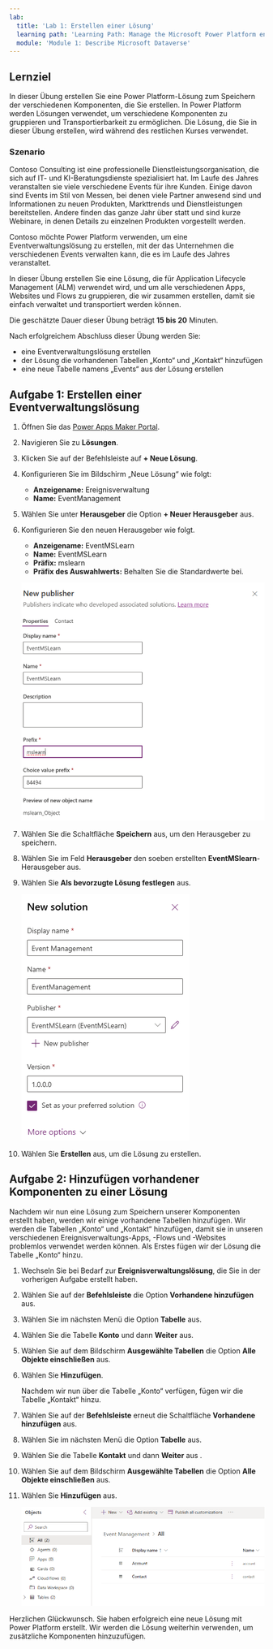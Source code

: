 ```yaml
---
lab:
  title: 'Lab 1: Erstellen einer Lösung'
  learning path: 'Learning Path: Manage the Microsoft Power Platform environment'
  module: 'Module 1: Describe Microsoft Dataverse'
---
```


## Lernziel

In dieser Übung erstellen Sie eine Power Platform-Lösung zum Speichern der verschiedenen Komponenten, die Sie erstellen. In Power Platform werden Lösungen verwendet, um verschiedene Komponenten zu gruppieren und Transportierbarkeit zu ermöglichen. Die Lösung, die Sie in dieser Übung erstellen, wird während des restlichen Kurses verwendet.

### Szenario

Contoso Consulting ist eine professionelle Dienstleistungsorganisation, die sich auf IT- und KI-Beratungsdienste spezialisiert hat. Im Laufe des Jahres veranstalten sie viele verschiedene Events für ihre Kunden. Einige davon sind Events im Stil von Messen, bei denen viele Partner anwesend sind und Informationen zu neuen Produkten, Markttrends und Dienstleistungen bereitstellen. Andere finden das ganze Jahr über statt und sind kurze Webinare, in denen Details zu einzelnen Produkten vorgestellt werden.

Contoso möchte Power Platform verwenden, um eine Eventverwaltungslösung zu erstellen, mit der das Unternehmen die verschiedenen Events verwalten kann, die es im Laufe des Jahres veranstaltet.

In dieser Übung erstellen Sie eine Lösung, die für Application Lifecycle Management (ALM) verwendet wird, und um alle verschiedenen Apps, Websites und Flows zu gruppieren, die wir zusammen erstellen, damit sie einfach verwaltet und transportiert werden können.

Die geschätzte Dauer dieser Übung beträgt **15 bis 20** Minuten.

Nach erfolgreichem Abschluss dieser Übung werden Sie:

- eine Eventverwaltungslösung erstellen
- der Lösung die vorhandenen Tabellen „Konto“ und „Kontakt“ hinzufügen
- eine neue Tabelle namens „Events“ aus der Lösung erstellen

## Aufgabe 1: Erstellen einer Eventverwaltungslösung

1.  Öffnen Sie das [Power Apps Maker Portal](https://make.powerapps.com).
1.  Navigieren Sie zu **Lösungen**.
1.  Klicken Sie auf der Befehlsleiste auf **+ Neue Lösung**.
1.  Konfigurieren Sie im Bildschirm „Neue Lösung“ wie folgt:
    - **Anzeigename:** Ereignisverwaltung
    - **Name:** EventManagement
1.  Wählen Sie unter **Herausgeber** die Option **+ Neuer Herausgeber** aus.
1.  Konfigurieren Sie den neuen Herausgeber wie folgt.
    - **Anzeigename:** EventMSLearn
    - **Name:** EventMSLearn
    - **Präfix:** mslearn
    - **Präfix des Auswahlwerts:** Behalten Sie die Standardwerte bei.

    ![Ein Screenshot des Fensters „Neuen Herausgeber erstellen“](media/61fa62c324d424f7c73c8291a0724130.png)

1.  Wählen Sie die Schaltfläche **Speichern** aus, um den Herausgeber zu speichern.
1.  Wählen Sie im Feld **Herausgeber** den soeben erstellten **EventMSlearn**-Herausgeber aus.
1.  Wählen Sie **Als bevorzugte Lösung festlegen** aus.

    ![Ein Screenshot der abgeschlossenen Lösung](media/f968526926661bfa401f10742e6f376f.png)

1.  Wählen Sie **Erstellen** aus, um die Lösung zu erstellen.

## Aufgabe 2: Hinzufügen vorhandener Komponenten zu einer Lösung

Nachdem wir nun eine Lösung zum Speichern unserer Komponenten erstellt haben, werden wir einige vorhandene Tabellen hinzufügen. Wir werden die Tabellen „Konto“ und „Kontakt“ hinzufügen, damit sie in unseren verschiedenen Ereignisverwaltungs-Apps, -Flows und -Websites problemlos verwendet werden können. Als Erstes fügen wir der Lösung die Tabelle „Konto“ hinzu.

1.  Wechseln Sie bei Bedarf zur **Ereignisverwaltungslösung**, die Sie in der vorherigen Aufgabe erstellt haben.
1.  Wählen Sie auf der **Befehlsleiste** die Option **Vorhandene hinzufügen** aus.
1.  Wählen Sie im nächsten Menü die Option **Tabelle** aus.
1.  Wählen Sie die Tabelle **Konto** und dann **Weiter** aus.
1.  Wählen Sie auf dem Bildschirm **Ausgewählte Tabellen** die Option **Alle Objekte einschließen** aus.
1.  Wählen Sie **Hinzufügen**.

    Nachdem wir nun über die Tabelle „Konto“ verfügen, fügen wir die Tabelle „Kontakt“ hinzu.

1.  Wählen Sie auf der **Befehlsleiste** erneut die Schaltfläche **Vorhandene hinzufügen** aus.
1.  Wählen Sie im nächsten Menü die Option **Tabelle** aus.
1.  Wählen Sie die Tabelle **Kontakt** und dann **Weiter** aus .
1.  Wählen Sie auf dem Bildschirm **Ausgewählte Tabellen** die Option **Alle Objekte einschließen** aus.
1.  Wählen Sie **Hinzufügen** aus.

    ![Ein Screenshot der Tabellen „Konto“ und „Kontakt“ in der Lösung](media/a53817e242fca7371765583d9e565c36.png)

Herzlichen Glückwunsch. Sie haben erfolgreich eine neue Lösung mit Power Platform erstellt. Wir werden die Lösung weiterhin verwenden, um zusätzliche Komponenten hinzuzufügen.

